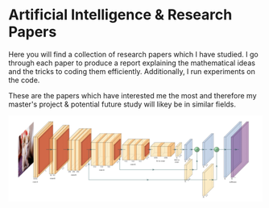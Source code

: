 # Artificial Intelligence & Research Papers
Here you will find a collection of research papers which I have studied. I go through each paper to produce a report explaining the mathematical ideas and the tricks to coding them efficiently. Additionally, I run experiments on the code.

These are the papers which have interested me the most and therefore my master's project & potential future study will likey be in similar fields.

![alt text](imgcnn.png)